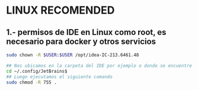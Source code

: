 # LINUX RECOMENDED

## 1.- permisos de IDE en Linux como root, es necesario para docker y otros servicios

``` Bash
sudo chown -R $USER:$USER /opt/idea-IC-213.6461.48

## Nos ubicamos en la carpeta del IDE por ejemplo o donde se encuentre el IDE 
cd ~/.config/JetBrains$
## Luego ejecutamos el siguiente comando
sudo chmod -R 755 .
```